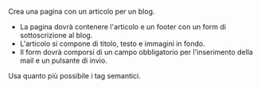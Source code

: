 Crea una pagina con un articolo per un blog.

- La pagina dovrà contenere l'articolo e un footer con un form di sottoscrizione al blog.
- L'articolo si compone di titolo, testo e immagini in fondo.
- Il form dovrà comporsi di un campo obbligatorio per l'inserimento della mail e un pulsante di invio.

Usa quanto più possibile i tag semantici.
